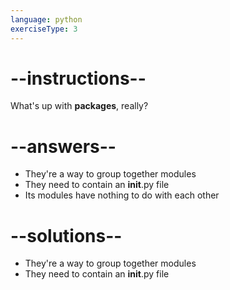 ```yaml
---
language: python
exerciseType: 3
---
```


# --instructions--

What's up with __packages__, really?

# --answers--

- They're a way to group together modules
- They need to contain an __init__.py file
- Its modules have nothing to do with each other

# --solutions--

- They're a way to group together modules
- They need to contain an __init__.py file
